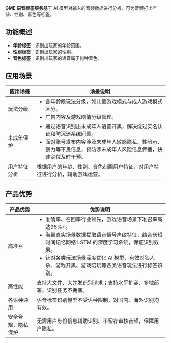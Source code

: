 **GME 语音标签服务**基于 AI 模型对输入的音频数据进行分析，可为音频打上年龄、性别、音色等标签。
 

## 功能概述
- **年龄标签**：识别出玩家的年龄范围。
- **性别标签**：识别出玩家的性别。
- **音色标签**：识别出玩家的语音属于何种音色。


## 应用场景

<table>
<thead>
<tr>
<th width="18%">应用场景</th>
<th>场景说明</th>
</tr>
</thead>
<tbody><tr>
<td>玩法分级</td>
<td><ul style="margin:0;"><li>各年龄段玩法分级，如儿童游戏模式与成人游戏模式区分。</li><li>广告内容及游戏剧情分级管理。</li> </ul></td>
</tr>
<tr>
<td>未成年保护</td>
<td><ul style="margin:0;"><li>通过语音识别出未成年人语音开黑，解决绕过实名认证和防沉迷系统问题。</li><li>面对账号发布内容涉及未成年人敏感隐私、性暗示、暴力等不良信息，预防涉未成年人风险信息传播，快速定位及时干预。</li> </ul></td>
</tr>
<tr>
<td>用户特征分析</td>
<td>根据用户的年龄、性别、音色刻画用户特征，对用户特征进行分析，辅助游戏运营。</td>
</tr>
</tbody></table>


## 产品优势

<table>
<thead>
<tr>
<th width="18%">产品优势</th>
<th>优势说明</th>
</tr>
</thead>
<tbody><tr>
<td>高准召</td>
<td><ul style="margin:0;"><li>准确率、召回率行业领先，游戏语音场景下准召率高达95%+。</li><li>海量真实场景数据提取语音信号声纹特征，结合长短时间记忆网络 LSTM 的深度学习系统，保证识别效果。</li><li>针对各类玩法场景深度优化 AI 模型，有效对狼人杀、游戏开黑、游戏陪玩等各类语音玩法进行标签识别。</li></ul></td>
</tr>
<tr>
<td>高性能</td>
<td>支持大文件、大并发识别请求；支持水平扩容、多地部署，识别任务不拥塞。</td>
</tr>
<tr>
<td>各语种通用</td>
<td>语音标签识别模型不受语种限制，对国内、海外识别均有效。</td>
</tr>
<tr>
<td>安全合规，隐私保护</td>
<td>无需用户身份信息辅助识别、不留存审核音频，保障用户隐私。</td>
</tr>
</tbody></table>

